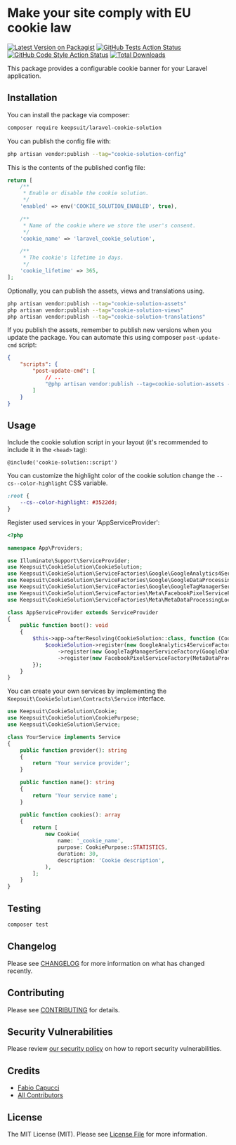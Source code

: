 # Make your site comply with EU cookie law

[![Latest Version on Packagist](https://img.shields.io/packagist/v/keepsuit/laravel-cookie-solution.svg?style=flat-square)](https://packagist.org/packages/keepsuit/laravel-cookie-solution)
[![GitHub Tests Action Status](https://img.shields.io/github/actions/workflow/status/keepsuit/laravel-cookie-solution/run-tests.yml?branch=main&label=tests&style=flat-square)](https://github.com/keepsuit/laravel-cookie-solution/actions?query=workflow%3Arun-tests+branch%3Amain)
[![GitHub Code Style Action Status](https://img.shields.io/github/actions/workflow/status/keepsuit/laravel-cookie-solution/fix-php-code-style-issues.yml?branch=main&label=code%20style&style=flat-square)](https://github.com/keepsuit/laravel-cookie-solution/actions?query=workflow%3A"Fix+PHP+code+style+issues"+branch%3Amain)
[![Total Downloads](https://img.shields.io/packagist/dt/keepsuit/laravel-cookie-solution.svg?style=flat-square)](https://packagist.org/packages/keepsuit/laravel-cookie-solution)

This package provides a configurable cookie banner for your Laravel application.

## Installation

You can install the package via composer:

```bash
composer require keepsuit/laravel-cookie-solution
```

You can publish the config file with:

```bash
php artisan vendor:publish --tag="cookie-solution-config"
```

This is the contents of the published config file:

```php
return [
    /**
     * Enable or disable the cookie solution.
     */
    'enabled' => env('COOKIE_SOLUTION_ENABLED', true),

    /**
     * Name of the cookie where we store the user's consent.
     */
    'cookie_name' => 'laravel_cookie_solution',

    /**
     * The cookie's lifetime in days.
     */
    'cookie_lifetime' => 365,
];
```

Optionally, you can publish the assets, views and translations using.

```bash
php artisan vendor:publish --tag="cookie-solution-assets"
php artisan vendor:publish --tag="cookie-solution-views"
php artisan vendor:publish --tag="cookie-solution-translations"
```

If you publish the assets, remember to publish new versions when you update the package.
You can automate this using composer `post-update-cmd` script:

```json
{
    "scripts": {
        "post-update-cmd": [
            // ...
            "@php artisan vendor:publish --tag=cookie-solution-assets --force"
        ]
    }
}
```

## Usage

Include the cookie solution script in your layout (it's recommended to include it in the `<head>` tag):

```blade
@include('cookie-solution::script')
```

You can customize the highlight color of the cookie solution change the `--cs--color-highlight` CSS variable.

```css
:root {
    --cs--color-highlight: #3522dd;
}
```

Register used services in your 'AppServiceProvider':

```php
<?php

namespace App\Providers;

use Illuminate\Support\ServiceProvider;
use Keepsuit\CookieSolution\CookieSolution;
use Keepsuit\CookieSolution\ServiceFactories\Google\GoogleAnalytics4ServiceFactory;
use Keepsuit\CookieSolution\ServiceFactories\Google\GoogleDataProcessingLocation;
use Keepsuit\CookieSolution\ServiceFactories\Google\GoogleTagManagerServiceFactory;
use Keepsuit\CookieSolution\ServiceFactories\Meta\FacebookPixelServiceFactory;
use Keepsuit\CookieSolution\ServiceFactories\Meta\MetaDataProcessingLocation;

class AppServiceProvider extends ServiceProvider
{
    public function boot(): void
    {
        $this->app->afterResolving(CookieSolution::class, function (CookieSolution $cookieSolution) {
            $cookieSolution->register(new GoogleAnalytics4ServiceFactory(GoogleDataProcessingLocation::IRELAND))
                ->register(new GoogleTagManagerServiceFactory(GoogleDataProcessingLocation::IRELAND))
                ->register(new FacebookPixelServiceFactory(MetaDataProcessingLocation::IRELAND));
        });
    }
}
```

You can create your own services by implementing the `Keepsuit\CookieSolution\Contracts\Service` interface.

```php
use Keepsuit\CookieSolution\Cookie;
use Keepsuit\CookieSolution\CookiePurpose;
use Keepsuit\CookieSolution\Service;

class YourService implements Service
{
    public function provider(): string
    {
        return 'Your service provider';
    }

    public function name(): string
    {
        return 'Your service name';
    }

    public function cookies(): array
    {
        return [
            new Cookie(
                name: '_cookie_name',
                purpose: CookiePurpose::STATISTICS,
                duration: 30,
                description: 'Cookie description',
            ),
        ];
    }
}
```

## Testing

```bash
composer test
```

## Changelog

Please see [CHANGELOG](CHANGELOG.md) for more information on what has changed recently.

## Contributing

Please see [CONTRIBUTING](CONTRIBUTING.md) for details.

## Security Vulnerabilities

Please review [our security policy](../../security/policy) on how to report security vulnerabilities.

## Credits

- [Fabio Capucci](https://github.com/keepsuit)
- [All Contributors](../../contributors)

## License

The MIT License (MIT). Please see [License File](LICENSE.md) for more information.

